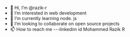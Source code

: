 - 👋 Hi, I’m @razik-r
- 👀 I’m interested in web development
- 🌱 I’m currently learning node. js
- 💞️ I’m looking to collaborate on open source projects
- 📫 How to reach me ---linkedim id Mohammed Razik R

<!---

--->
